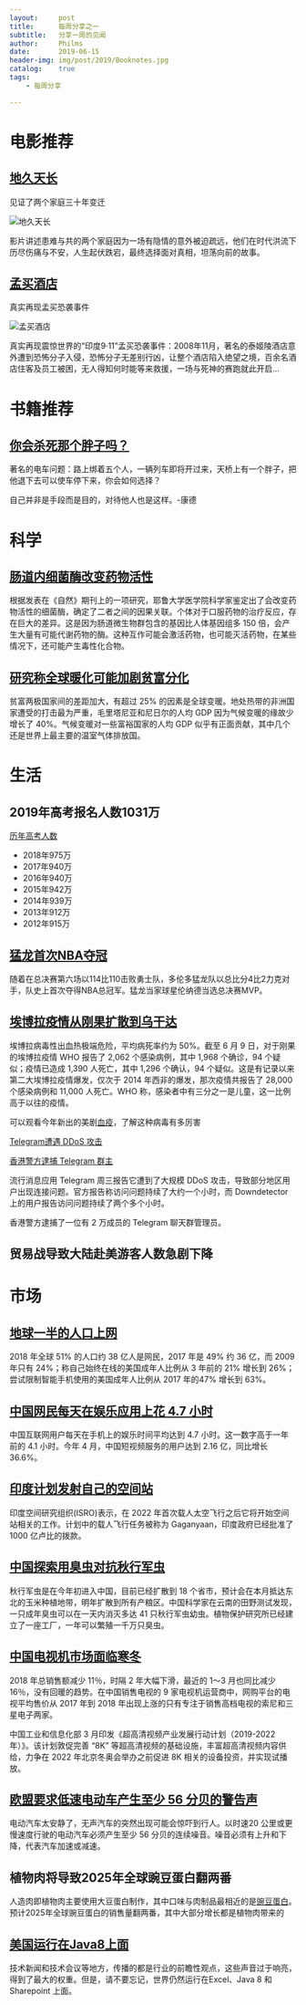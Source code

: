 ```yaml
---
layout:     post
title:      每周分享之一
subtitle:   分享一周的见闻
author:     Philms
date:       2019-06-15
header-img: img/post/2019/Booknotes.jpg
catalog: 	true
tags:
    - 每周分享 

---
```


# 电影推荐

## [地久天长](https://movie.douban.com/subject/26715636/) 

见证了两个家庭三十年变迁

![地久天长](https://img1.doubanio.com/view/photo/s_ratio_poster/public/p2550208359.jpg)

影片讲述患难与共的两个家庭因为一场有隐情的意外被迫疏远，他们在时代洪流下历尽伤痛与不安，人生起伏跌宕，最终选择面对真相，坦荡向前的故事。

## [孟买酒店](https://movie.douban.com/subject/26794701/) 

真实再现孟买恐袭事件

![孟买酒店](https://img3.doubanio.com/view/photo/s_ratio_poster/public/p2545020183.jpg)

真实再现震惊世界的“印度9·11”孟买恐袭事件：2008年11月，著名的泰姬陵酒店意外遭到恐怖分子入侵，恐怖分子无差别行凶，让整个酒店陷入绝望之境，百余名酒店住客及员工被困，无人得知何时能等来救援，一场与死神的赛跑就此开启…

# 书籍推荐

## [你会杀死那个胖子吗？](https://book.douban.com/subject/26150390/)

著名的电车问题：路上绑着五个人，一辆列车即将开过来，天桥上有一个胖子，把他退下去可以使车停下来，你会如何选择？

自己并非是手段而是目的，对待他人也是这样。-康德

# 科学

## [肠道内细菌酶改变药物活性](https://www.solidot.org/story?sid=60910)

根据发表在《自然》期刊上的一项研究，耶鲁大学医学院科学家鉴定出了会改变药物活性的细菌酶，确定了二者之间的因果关联。个体对于口服药物的治疗反应，存在巨大的差异。这是因为肠道微生物群包含的基因比人体基因组多 150 倍，会产生大量有可能代谢药物的酶。这种互作可能会激活药物，也可能灭活药物，在某些情况下，还可能产生毒性化合物。

## [研究称全球暖化可能加剧贫富分化](https://www.solidot.org/story?sid=60978)

贫富两极国家间的差距加大，有超过 25% 的因素是全球变暖。地处热带的非洲国家遭受的打击最为严重，毛里塔尼亚和尼日尔的人均 GDP 因为气候变暖的缘故少增长了 40%。气候变暖对一些富裕国家的人均 GDP 似乎有正面贡献，其中几个还是世界上最主要的温室气体排放国。

# 生活

## 2019年高考报名人数1031万

[历年高考人数](http://www.ccutu.com/232238.html)

- 2018年975万
- 2017年940万
- 2016年940万
- 2015年942万
- 2014年939万
- 2013年912万
- 2012年915万

## [猛龙首次NBA夺冠](https://www.zhihu.com/question/328354974)

随着在总决赛第六场以114比110击败勇士队，多伦多猛龙队以总比分4比2力克对手，队史上首次夺得NBA总冠军。猛龙当家球星伦纳德当选总决赛MVP。

## [埃博拉疫情从刚果扩散到乌干达](https://www.solidot.org/story?sid=60963)

埃博拉病毒性出血热极端危险，平均病死率约为 50%。截至 6 月 9 日，对于刚果的埃博拉疫情 WHO 报告了 2,062 个感染病例，其中 1,968 个确诊，94 个疑似；疫情已造成 1,390 人死亡，其中 1,296 个确认，94 个疑似。这是有记录以来第二大埃博拉疫情爆发，仅次于 2014 年西非的爆发，那次疫情共报告了 28,000 个感染病例和 11,000 人死亡。WHO 称，感染者中有三分之一是儿童，这一比例高于以往的疫情。

可以观看今年新出的美剧[血疫](https://movie.douban.com/subject/26581181/)，了解这种病毒有多厉害

[Telegram遭遇 DDoS 攻击](https://www.solidot.org/story?sid=60971
)

[香港警方逮捕 Telegram 群主](https://www.solidot.org/story?sid=60982
)

流行消息应用 Telegram 周三报告它遭到了大规模 DDoS 攻击，导致部分地区用户出现连接问题。官方报告称访问问题持续了大约一个小时，而 Downdetector 上的用户报告访问问题持续了两个多个小时。

香港警方逮捕了一位有 2 万成员的 Telegram 聊天群管理员。

## 贸易战导致大陆赴美游客人数急剧下降


# 市场

## [地球一半的人口上网](https://www.solidot.org/story?sid=60956)

2018 年全球 51% 的人口约 38 亿人是网民，2017 年是 49% 约 36 亿，而 2009 年只有 24%；称自己始终在线的美国成年人比例从 3 年前的 21% 增长到 26%；尝试限制智能手机使用的美国成年人比例从 2017 年的47% 增长到 63%。

## [中国网民每天在娱乐应用上花 4.7 小时](https://www.solidot.org/story?sid=60977)

中国互联网用户每天在手机上的娱乐时间平均达到 4.7 小时。这一数字高于一年前的 4.1 小时。今年
4 月，中国短视频服务的用户达到 2.16 亿，同比增长 36.6%。

## [印度计划发射自己的空间站](https://www.solidot.org/story?sid=60989)

印度空间研究组织(ISRO)表示，在 2022 年首次载人太空飞行之后它将开始空间站相关的工作。计划中的载人飞行任务被称为 Gaganyaan，印度政府已经批准了 1000 亿卢比的拨款。

## [中国探索用臭虫对抗秋行军虫](https://www.solidot.org/story?sid=60993)

秋行军虫是在今年初进入中国，目前已经扩散到 18 个省市，预计会在本月抵达东北的玉米种植地带，明年扩散到所有产粮区。中国科学家在云南的田野测试发现，一只成年臭虫可以在一天内消灭多达 41 只秋行军虫幼虫。植物保护研究所已经建立了一座工厂，一年可以繁殖一千万只臭虫。

## [中国电视机市场面临寒冬](https://www.solidot.org/story?sid=60942)

2018 年总销售额减少 11％，时隔 2 年大幅下滑，最近的 1～3 月也同比减少 16％，没有回暖的趋势。在中国销售电视的 9 家电视机运营商中，网购平台的电视平均售价从 2017 年到 2018 年出现上涨的只有专注于销售高档电视的索尼和三星电子两家。

中国工业和信息化部 3 月印发《超高清视频产业发展行动计划（2019-2022 年）》。该计划敦促完善 “8K” 等超高清视频的基础设施，丰富超高清视频内容供给，力争在 2022 年北京冬奥会举办之前促进 8K 相关的设备投资，并实现试播放。

## [欧盟要求低速电动车产生至少 56 分贝的警告声]()

电动汽车太安静了，无声汽车的突然出现可能会惊吓到行人。以时速20 公里或更慢速度行驶的电动汽车必须产生至少 56 分贝的连续噪音。噪音必须有上升和下降，代表汽车加速或减速。

## 植物肉将导致2025年全球豌豆蛋白翻两番

人造肉即植物肉主要使用大豆蛋白制作，其中口味与肉制品最相近的是[豌豆蛋白](https://www.bloomberg.com/news/articles/2019-05-14/the-mighty-pea-is-everybody-s-new-favorite-plant-based-protein)。预计2025年全球豌豆蛋白的销售量翻两番，其中大部分增长都是植物肉带来的

## [美国运行在Java8上面](https://veekaybee.github.io/2019/05/10/java8/)

技术新闻和技术会议等地方，传播的都是行业的前瞻性观点，这些声音过于响亮，得到了最大的权重。但是，请不要忘记，世界仍然运行在Excel、Java 8 和 Sharepoint 上面。